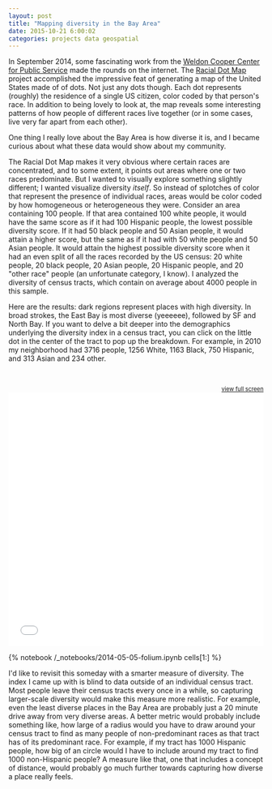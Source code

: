 ```yaml
---
layout: post
title: "Mapping diversity in the Bay Area"
date: 2015-10-21 6:00:02
categories: projects data geospatial
---
```


In September 2014, some fascinating work from the [Weldon Cooper Center for Public Service](http://www.coopercenter.org/) made the rounds on the internet. The [Racial Dot Map](http://demographics.coopercenter.org/DotMap/) project accomplished the impressive feat of generating a map of the United States made of of dots. Not just any dots though. Each dot represents (roughly) the residence of a single US citizen, color coded by that person's race. In addition to being lovely to look at, the map reveals some interesting patterns of how people of different races live together (or in some cases, live very far apart from each other).

One thing I really love about the Bay Area is how diverse it is, and I became curious about what these data would show about my community.

The Racial Dot Map makes it very obvious where certain races are concentrated, and to some extent, it points out areas where one or two races predominate. But I wanted to visually explore something slightly different; I wanted visualize diversity *itself*. So instead of splotches of color that represent the presence of individual races, areas would be color coded by how homogeneous or heterogeneous they were. Consider an area containing 100 people. If that area contained 100 white people, it would have the same score as if it had 100 Hispanic people, the lowest possible diversity score. If it had 50 black people and 50 Asian people, it would attain a higher score, but the same as if it had with 50 white people and 50 Asian people. It would attain the highest possible diversity score when it had an even split of all the races recorded by the US census: 20 white people, 20 black people, 20 Asian people, 20 Hispanic people, and 20 "other race" people (an unfortunate category, I know). I analyzed the diversity of census tracts, which contain on average about 4000 people in this sample.

Here are the results: dark regions represent places with high diversity. In broad strokes, the East Bay is most diverse (yeeeeee), followed by SF and North Bay. If you want to delve a bit deeper into the demographics underlying the diversity index in a census tract, you can click on the little dot in the center of the tract to pop up the breakdown. For example, in 2010 my neighborhood had 3716 people, 1256 White, 1163 Black, 750 Hispanic, and 313 Asian and 234 other.

<br>

<a href="/resources/bayarea-diversity-choropleth.html" target="_blank" style="float:right; font-size:80%">view full screen</a>

<iframe src="/resources/bayarea-diversity-choropleth.html" width="100%" height="500px" style="border:none"></iframe>

<br>

{% notebook /_notebooks/2014-05-05-folium.ipynb cells[1:] %}

I'd like to revisit this someday with a smarter measure of diversity. The index I came up with is blind to data outside of an individual census tract. Most people leave their census tracts every once in a while, so capturing larger-scale diversity would make this measure more realistic. For example, even the least diverse places in the Bay Area are probably just a 20 minute drive away from very diverse areas. A better metric would probably include something like, how large of a radius would you have to draw around your census tract to find as many people of non-predominant races as that tract has of its predominant race. For example, if my tract has 1000 Hispanic people, how big of an circle would I have to include around my tract to find 1000 non-Hispanic people? A measure like that, one that includes a concept of distance, would probably go much further towards capturing how diverse a place really feels.